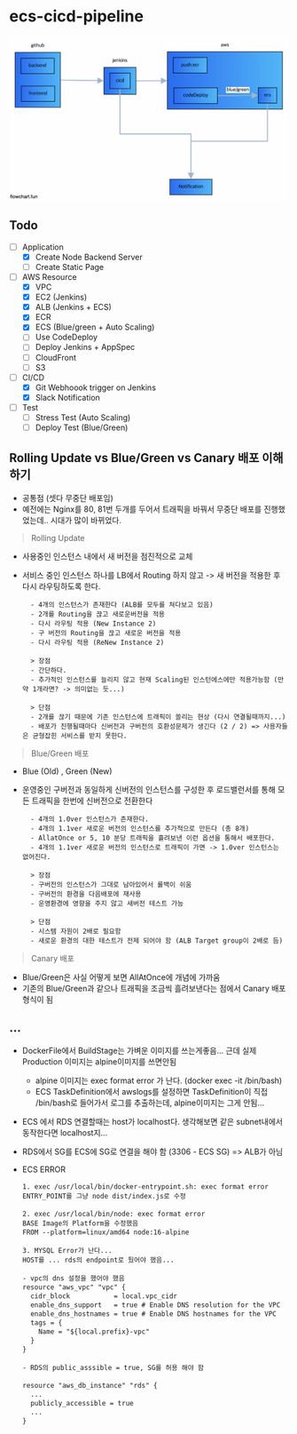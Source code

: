 # ecs-cicd-pipeline

![arch](./public/arch.png)

## Todo

- [ ] Application
  - [x] Create Node Backend Server
  - [ ] Create Static Page
- [ ] AWS Resource
  - [x] VPC
  - [x] EC2 (Jenkins)
  - [x] ALB (Jenkins + ECS)
  - [x] ECR
  - [x] ECS (Blue/green + Auto Scaling)
  - [ ] Use CodeDeploy
  - [ ] Deploy Jenkins + AppSpec
  - [ ] CloudFront
  - [ ] S3
- [ ] CI/CD
  - [x] Git Webhoook trigger on Jenkins
  - [x] Slack Notification
- [ ] Test
  - [ ] Stress Test (Auto Scaling)
  - [ ] Deploy Test (Blue/Green)

## Rolling Update vs Blue/Green vs Canary 배포 이해하기

- 공통점 (셋다 무중단 배포임)
- 예전에는 Nginx를 80, 81번 두개를 두어서 트래픽을 바꿔서 무중단 배포를 진행했었는데.. 시대가 많이 바뀌었다.

> Rolling Update

- 사용중인 인스턴스 내에서 새 버전을 점진적으로 교체
- 서비스 중인 인스턴스 하나를 LB에서 Routing 하지 않고 -> 새 버전을 적용한 후 다시 라우팅하도록 한다.

  ```
    - 4개의 인스턴스가 존재한다 (ALB를 모두를 쳐다보고 있음)
    - 2개를 Routing을 끊고 새로운버전을 적용
    - 다시 라우팅 적용 (New Instance 2)
    - 구 버전의 Routing을 끊고 새로운 버전을 적용
    - 다시 라우팅 적용 (ReNew Instance 2)

    > 장점
    - 간단하다.
    - 추가적인 인스턴스를 늘리지 않고 현재 Scaling된 인스턴에스에만 적용가능함 (만약 1개라면? -> 의미없는 듯...)

    > 단점
    - 2개를 끊기 때문에 기존 인스턴스에 트래픽이 쏠리는 현상 (다시 연결될때까지...)
    - 배포가 진행될때마다 신버전과 구버전의 호환성문제가 생긴다 (2 / 2) => 사용자들은 균형잡힌 서비스를 받지 못한다.
  ```

> Blue/Green 배포

- Blue (Old) , Green (New)
- 운영중인 구버전과 동일하게 신버전의 인스턴스를 구성한 후 로드밸런서를 통해 모든 트래픽을 한번에 신버전으로 전환한다

  ```
    - 4개의 1.0ver 인스턴스가 존재한다.
    - 4개의 1.1ver 새로운 버전의 인스턴스를 추가적으로 만든다 (총 8개)
    - AllatOnce or 5, 10 분당 트래픽을 흘려보낸 이런 옵션을 통해서 배포한다.
    - 4개의 1.1ver 새로운 버전의 인스턴스로 트래픽이 가면 -> 1.0ver 인스턴스는 없어진다.

    > 장점
    - 구버전의 인스턴스가 그대로 남아있어서 롤백이 쉬움
    - 구버전의 환경을 다음배포에 재사용
    - 운영환경에 영향을 주지 않고 새버전 테스트 가능

    > 단점
    - 시스템 자원이 2배로 필요함
    - 새로운 환경의 대한 테스트가 전제 되어야 함 (ALB Target group이 2배로 듬)
  ```

> Canary 배포

- Blue/Green은 사실 어떻게 보면 AllAtOnce에 개념에 가까움
- 기존의 Blue/Green과 같으나 트래픽을 조금씩 흘려보낸다는 점에서 Canary 배포형식이 됨

## ...

- DockerFile에서 BuildStage는 가벼운 이미지를 쓰는게좋음... 근데 실제 Production 이미지는 alpine이미지를 쓰면안됨
  - alpine 이미지는 exec format error 가 난다. (docker exec -it <container> /bin/bash)
  - ECS TaskDefinition에서 awslogs를 설정하면 TaskDefinition이 직접 /bin/bash로 들어가서 로그를 추출하는데, alpine이미지는 그게 안됨...
- ECS 에서 RDS 연결할때는 host가 localhost다. 생각해보면 같은 subnet내에서동작한다면 localhost지...
- RDS에서 SG를 ECS에 SG로 연결을 해야 함 (3306 - ECS SG) => ALB가 아님
- ECS ERROR

  ```
  1. exec /usr/local/bin/docker-entrypoint.sh: exec format error
  ENTRY_POINT를 그냥 node dist/index.js로 수정

  2. exec /usr/local/bin/node: exec format error
  BASE Image의 Platform을 수정했음
  FROM --platform=linux/amd64 node:16-alpine

  3. MYSQL Error가 난다...
  HOST를 ... rds의 endpoint로 뒀어야 했음...

  - vpc의 dns 설정을 했어야 했음
  resource "aws_vpc" "vpc" {
    cidr_block           = local.vpc_cidr
    enable_dns_support   = true # Enable DNS resolution for the VPC
    enable_dns_hostnames = true # Enable DNS hostnames for the VPC
    tags = {
      Name = "${local.prefix}-vpc"
    }
  }

  - RDS의 public_asssible = true, SG를 허용 해야 함

  resource "aws_db_instance" "rds" {
    ...
    publicly_accessible = true
    ...
  }

  ```
